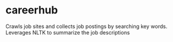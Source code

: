 # careerhub
Crawls job sites and collects job postings by searching key words.
Leverages NLTK to summarize the job descriptions
